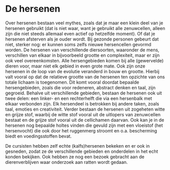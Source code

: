 # De hersenen
Over hersenen bestaan veel mythes, zoals dat je maar een klein deel van je hersenen gebruikt (dat is niet waar, want je gebruikt alle zenuwcellen, alleen zijn die niet steeds allemaal even actief op hetzelfde moment). Of dat je hersenen afsterven als je ouder wordt. Bij gezonde personen gebeurt dat niet, sterker nog: er kunnen soms zelfs nieuwe hersencellen gevormd worden. De hersenen van verschillende diersoorten, waaronder de mens, verschillen van elkaar in bijvoorbeeld grootte en complexiteit, maar er zijn ook veel overeenkomsten. Alle hersengebieden komen bij alle (gewervelde) dieren voor, maar niet elk gebied in even grote mate. Ook zijn onze hersenen in de loop van de evolutie veranderd in bouw en grootte. Hierbij valt vooral op dat de relatieve grootte van de hersenen ten opzichte van ons totale lichaam is toegenomen. Dit komt vooral doordat bepaalde hersengebieden, zoals die voor redeneren, abstract denken en taal, zijn gegroeid. Behalve uit verschillende gebieden, bestaan de hersenen ook uit twee delen: een linker- en een rechterhelft die via een hersenbalk met elkaar verbonden zijn. Elk hersendeel is betrokken bij andere taken, zoals taal, emoties en creativiteit. Verder bestaan de hersenen uit zogeheten witte en grijze stof, waarbij de witte stof vooral uit de uitlopers van zenuwcellen bestaat en de grijze stof vooral uit de cellichamen daarvan. Ook kan je in de hersenen nog bepaalde holtes vinden die gevuld zijn met een vloeistof (het hersenvocht) die ook door het ruggenmerg stroomt en o.a. bescherming biedt en voedingsstoffen bevat.

De cursisten hebben zelf echte (kalfs)hersenen bekeken en er ook in gesneden, zodat ze de verschillende gebieden en onderdelen in het echt konden bekijken. Ook hebben ze nog een bezoek gebracht aan de dierenverblijven waar onderzoek aan ratten wordt gedaan.

